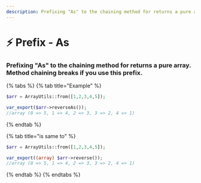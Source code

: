 ```yaml
---
description: Prefixing "As" to the chaining method for returns a pure array.
---
```


# ⚡ Prefix - As

### Prefixing "As" to the chaining method for returns a pure array. Method chaining breaks if you use this prefix.



{% tabs %}
{% tab title="Example" %}
```php
$arr = ArrayUtils::from([1,2,3,4,5]);

var_export($arr->reverseAs());
//array (0 => 5, 1 => 4, 2 => 3, 3 => 2, 4 => 1)
```
{% endtab %}

{% tab title="is same to" %}
```php
$arr = ArrayUtils::from([1,2,3,4,5]);

var_export((array) $arr->reverse());
//array (0 => 5, 1 => 4, 2 => 3, 3 => 2, 4 => 1)
```
{% endtab %}
{% endtabs %}

